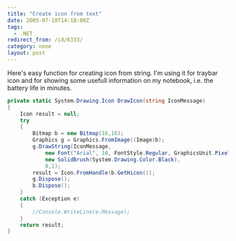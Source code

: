```yaml
---
title: "Create icon from text"
date: 2005-07-10T14:18:00Z
tags:
  - .NET
redirect_from: /id/6333/
category: none
layout: post
---
```

Here's easy function for creating icon from string. I'm using it for traybar icon and for showing some usefull information on my notebook, i.e. the battery life in minutes.

```csharp
private static System.Drawing.Icon DrawIcon(string IconMessage)
{
	Icon result = null;
	try
	{
		Bitmap b = new Bitmap(16,16);
		Graphics g = Graphics.FromImage((Image)b);
		g.DrawString(IconMessage,
			new Font("Arial", 10, FontStyle.Regular, GraphicsUnit.Pixel),
			new SolidBrush(System.Drawing.Color.Black),
			0,1);
 		result = Icon.FromHandle(b.GetHicon());
 		g.Dispose();
 		b.Dispose();
	}
	catch (Exception e)
	{
		//Console.WriteLine(e.Message);
	}
	return result;
}
```
